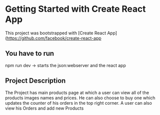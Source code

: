 # Getting Started with Create React App

This project was bootstrapped with [Create React App](https://github.com/facebook/create-react-app

## You have to run

npm run dev -> starts the json:webserver and the react app

## Project Description

The Project has main products page at which a user can view all of the products images names and prices. He can also choose to buy one which updates the counter of his orders in the top right corner. A user can also view his Orders and add new Products

